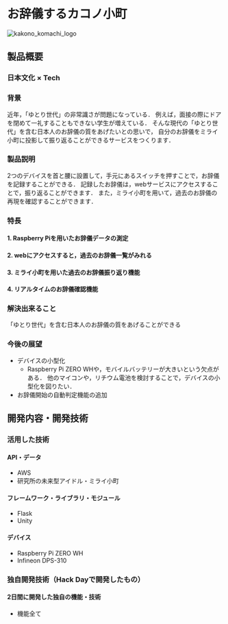 # お辞儀するカコノ小町

<!-- [![Product Name](image.png)](https://www.youtube.com/watch?v=G5rULR53uMk) -->
![kakono_komachi_logo](https://user-images.githubusercontent.com/38515249/67630144-23d6bf00-f8c6-11e9-9561-fe12a8e70943.png)

## 製品概要
### 日本文化 × Tech

### 背景
<!-- （製品開発のきっかけ、課題等） -->
<!-- ここに
- こんかいのプロダクトの開発に至った背景
- 着目した顧客・顧客の課題・現状
を記入してください -->
近年，「ゆとり世代」の非常識さが問題になっている．
例えば，面接の際にドアを閉めて一礼することもできない学生が増えている．
そんな現代の「ゆとり世代」を含む日本人のお辞儀の質をあげたいとの思いで，
自分のお辞儀をミライ小町に投影して振り返ることができるサービスをつくります．

### 製品説明
<!-- （具体的な製品の説明） -->
<!-- こちらに製品の概要・特徴について説明を記載してください。 -->
2つのデバイスを首と腰に設置して，手元にあるスイッチを押すことで，お辞儀を記録することができる．
記録したお辞儀は，webサービスにアクセスすることで，振り返ることができます．
また，ミライ小町を用いて，過去のお辞儀の再現を確認することができます．

### 特長

#### 1. Raspberry Piを用いたお辞儀データの測定

#### 2. webにアクセスすると，過去のお辞儀一覧がみれる

#### 3. ミライ小町を用いた過去のお辞儀振り返り機能

#### 4. リアルタイムのお辞儀確認機能

### 解決出来ること
<!-- この製品を利用することによって最終的に解決できることについて記載をしてください。 -->
「ゆとり世代」を含む日本人のお辞儀の質をあげることができる

### 今後の展望
<!-- 今回は実現できなかったが、今後改善すること、どのように展開していくことが可能かについて記載をしてください。 -->
* デバイスの小型化
    *  Raspberry Pi ZERO WHや，モバイルバッテリーが大きいという欠点がある．
    他のマイコンや，リチウム電池を検討することで，デバイスの小型化を図りたい．
* お辞儀開始の自動判定機能の追加
    

## 開発内容・開発技術
### 活用した技術
#### API・データ
<!-- 今回スポンサーから提供されたAPI、製品などの外部技術があれば記述をして下さい。 -->

* AWS
* 研究所の未来型アイドル・ミライ小町

#### フレームワーク・ライブラリ・モジュール
* Flask
* Unity


#### デバイス
* Raspberry Pi ZERO WH
* Infineon DPS-310

<!-- ### 研究内容・事前開発プロダクト（任意） -->
<!-- ご自身やチームの研究内容や、事前に持ち込みをしたプロダクトがある場合は、こちらに実績なども含め記載をして下さい。 -->
<!-- 
* 
*  -->

### 独自開発技術（Hack Dayで開発したもの）
#### 2日間に開発した独自の機能・技術
<!-- * 独自で開発したものの内容をこちらに記載してください
* 特に力を入れた部分をファイルリンク、またはcommit_idを記載してください（任意） -->
* 機能全て
